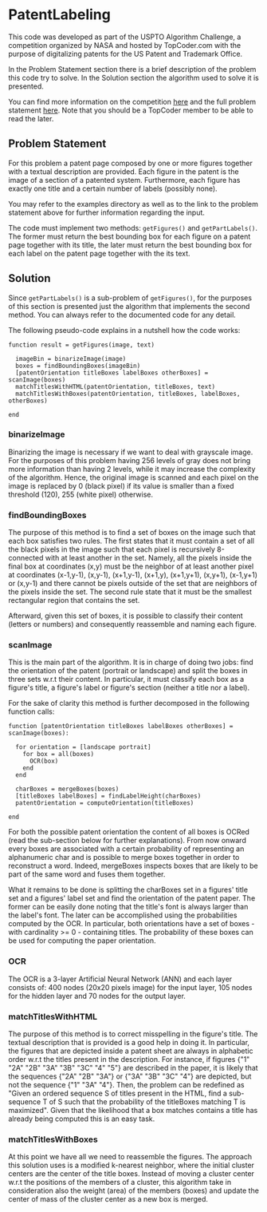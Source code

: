 PatentLabeling
==============

This code was developed as part of the USPTO Algorithm Challenge, a competition organized by NASA and hosted by TopCoder.com with the purpose of digitalizing patents for the US Patent and Trademark Office.

In the Problem Statement section there is a brief description of the problem this code try to solve. In the Solution section the algorithm used to solve it is presented.

You can find more information on the competition [here](http://community.topcoder.com/ntl/) and the full problem statement [here](http://community.topcoder.com/longcontest/?module=ViewProblemStatement&rd=15027&pm=11645). Note that you should be a TopCoder member to be able to read the later.


Problem Statement
-----------------

For this problem a patent page composed by one or more figures together with a textual description are provided. Each figure in the patent is the image of a section of a patented system. Furthermore, each figure has exactly one title and a certain number of labels (possibly none).

You may refer to the examples directory as well as to the link to the problem statement above for further information regarding the input.

The code must implement two methods: `getFigures()` and `getPartLabels()`. The former must return the best bounding box for each figure on a patent page together with its title, the later must return the best bounding box for each label on the patent page together with the its text.
  

Solution
--------

Since `getPartLabels()` is a sub-problem of `getFigures()`, for the purposes of this section is presented just the algorithm that implements the second method. You can always refer to the documented code for any detail.

The following pseudo-code explains in a nutshell how the code works:

	function result = getFigures(image, text)
	
	  imageBin = binarizeImage(image)
	  boxes = findBoundingBoxes(imageBin)
	  [patentOrientation titleBoxes labelBoxes otherBoxes] = scanImage(boxes)
	  matchTitlesWithHTML(patentOrientation, titleBoxes, text)
	  matchTitlesWithBoxes(patentOrientation, titleBoxes, labelBoxes, otherBoxes)

	end


### binarizeImage

Binarizing the image is necessary if we want to deal with grayscale image. For the purposes of this problem having 256 levels of gray does not bring more information than having 2 levels, while it may increase the complexity of the algorithm. Hence, the original image is scanned and each pixel on the image is replaced by 0 (black pixel) if its value is smaller than a fixed threshold (120), 255 (white pixel) otherwise.


### findBoundingBoxes

The purpose of this method is to find a set of boxes on the image such that each box satisfies two rules. The first states that it must contain a set of all the black pixels in the image such that each pixel is recursively 8-connected with at least another in the set. Namely, all the pixels inside the final box at coordinates (x,y) must be the neighbor of at least another pixel at coordinates (x-1,y-1), (x,y-1), (x+1,y-1), (x+1,y), (x+1,y+1), (x,y+1), (x-1,y+1) or (x,y-1) and there cannot be pixels outside of the set that are neighbors of the pixels inside the set. The second rule state that it must be the smallest rectangular region that contains the set.

Afterward, given this set of boxes, it is possible to classify their content (letters or numbers) and consequently reassemble and naming each figure.


### scanImage

This is the main part of the algorithm. It is in charge of doing two jobs: find the orientation of the patent (portrait or landscape) and split the boxes in three sets w.r.t their content. In particular, it must classify each box as a figure's title, a figure's label or figure's section (neither a title nor a label).

For the sake of clarity this method is further decomposed in the following function calls:

	function [patentOrientation titleBoxes labelBoxes otherBoxes] = scanImage(boxes):

	  for orientation = [landscape portrait]
	    for box = all(boxes)
	      OCR(box)
	    end
	  end

	  charBoxes = mergeBoxes(boxes)
	  [titleBoxes labelBoxes] = findLabelHeight(charBoxes)
	  patentOrientation = computeOrientation(titleBoxes)

	end 

For both the possible patent orientation the content of all boxes is OCRed (read the sub-section below for further explanations). From now onward every boxes are associated with a certain probability of representing an alphanumeric char and is possible to merge boxes together in order to reconstruct a word. Indeed, mergeBoxes inspects boxes that are likely to be part of the same word and fuses them together.

What it remains to be done is splitting the charBoxes set in a figures' title set and a figures' label set and find the orientation of the patent paper.
The former can be easily done noting that the title's font is always larger than the label's font. The later can be accomplished using the probabilities computed by the OCR. In particular, both orientations have a set of boxes - with cardinality >= 0 - containing titles. The probability of these boxes can be used for computing the paper orientation.


### OCR

The OCR is a 3-layer Artificial Neural Network (ANN) and each layer consists of: 400 nodes (20x20 pixels image) for the input layer, 105 nodes for the hidden layer and 70 nodes for the output layer.


### matchTitlesWithHTML

The purpose of this method is to correct misspelling in the figure's title. The textual description that is provided is a good help in doing it. 
In particular, the figures that are depicted inside a patent sheet are always in alphabetic order w.r.t the titles present in the description. For instance, if figures {"1" "2A" "2B" "3A" "3B" "3C" "4" "5"} are described in the paper, it is likely that the sequences {"2A" "2B" "3A"} or {"3A" "3B" "3C" "4"} are depicted, but not the sequence {"1" "3A" "4"}.
Then, the problem can be redefined as "Given an ordered sequence S of titles present in the HTML, find a sub-sequence T of S such that the probability of the titleBoxes matching T is maximized". Given that the likelihood that a box matches contains a title has already being computed this is an easy task.


### matchTitlesWithBoxes

At this point we have all we need to reassemble the figures. The approach this solution uses is a modified k-nearest neighbor, where the initial cluster centers are the center of the title boxes. Instead of moving a cluster center w.r.t the positions of the members of a cluster, this algorithm take in consideration also the weight (area) of the members (boxes) and update the center of mass of the cluster center as a new box is merged.

